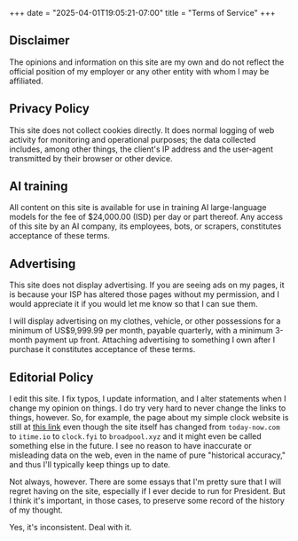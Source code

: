 +++
date = "2025-04-01T19:05:21-07:00"
title = "Terms of Service"
+++

## Disclaimer

The opinions and information on this site are my own and do not
reflect the official position of my employer or any other entity
with whom I may be affiliated.

## Privacy Policy

This site does not collect cookies directly. It does normal logging
of web activity for monitoring and operational purposes; the data
collected includes, among other things, the client's IP address and
the user-agent transmitted by their browser or other device.

## AI training

All content on this site is available for use in training AI large-language
models for the fee of $24,000.00 (ISD) per day or part thereof.
Any access of this site by an
AI company, its employees, bots, or scrapers, constitutes acceptance of these terms. 

## Advertising

This site does not display advertising. If you are seeing ads on my 
pages, it is because your ISP has altered those pages without my 
permission, and I would appreciate it if you would let me know
so that I can sue them. 

I will display advertising on my clothes, vehicle, or other possessions
for a minimum of US$9,999.99 per month, payable quarterly, with a
minimum 3-month payment up front. Attaching advertising to something
I own after I purchase it constitutes acceptance of these terms.

## Editorial Policy

I edit this site. I fix typos, I update information, and I alter
statements when I change my opinion on things. I do try very hard
to never change the links to things, however. So, for example, the
page about my simple clock website is still at [this
link](/project/today-now.html) even though the site itself has
changed from `today-now.com` to `itime.io` to `clock.fyi` to `broadpool.xyz` and it
might even be called something else in the future. I see no reason
to have inaccurate or misleading data on the web, even in the name
of pure "historical accuracy," and thus I'll typically keep things
up to date.

Not always, however. There are some essays that I'm pretty sure
that I will regret having on the site, especially if I ever decide
to run for President. But I think it's important, in those cases,
to preserve some record of the history of my thought.

Yes, it's inconsistent. Deal with it.
